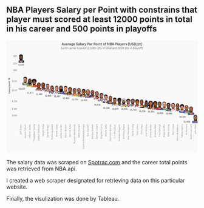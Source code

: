 ## NBA Players Salary per Point with constrains that player must scored at least 12000 points in total in his career and 500 points in playoffs

![alt text](artifacts/Visual.png)

The salary data was scraped on [Spotrac.com](https://www.spotrac.com/nba/rankings/earnings/2023/center/active/) and the career total points was retrieved from NBA.api.

I created a web scraper designated for retrieving data on this particular website.

Finally, the visulization was done by Tableau.